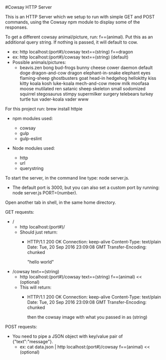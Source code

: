 #Cowsay HTTP Server

This is an HTTP Server which we setup to run with simple GET and POST commands, using the Cowsay npm module to display some of the responses.

To get a different cowsay animal/picture, run: f==(animal). Put this as an additional query string. If nothing is passed, it will default to cow.
  - ex: http localhost:(port#)/cowsay text==(string) f==dragon
  - ex: http localhost:(port#)/cowsay text==(string) (default)
  - Possible animals/pictures:
    - beavis.zen  bong  bud-frogs  bunny  cheese  cower  daemon  default  doge  dragon-and-cow  dragon  elephant-in-snake  elephant  eyes  flaming-sheep  ghostbusters  goat  head-in  hedgehog  hellokitty  kiss  kitty  koala  kosh  luke-koala  mech-and-cow  meow  milk  moofasa  moose  mutilated  ren  satanic  sheep  skeleton  small  sodomized  squirrel  stegosaurus  stimpy  supermilker  surgery  telebears  turkey  turtle  tux  vader-koala  vader  www

For this project run: brew install httpie

- npm modules used:
  - cowsay
  - gulp
  - gulp-eslint

- Node modules used:
  - http
  - url
  - querystring

To start the server, in the command line type: node server.js.
  - The default port is 3000, but you can also set a custom port by running: node server.js PORT=(number).

Open another tab in shell, in the same home directory.

GET requests:
  - /
    - http localhost:(port#)/
    - Should just return:
      - HTTP/1.1 200 OK
        Connection: keep-alive
        Content-Type: text/plain
        Date: Tue, 20 Sep 2016 23:09:08 GMT
        Transfer-Encoding: chunked

        "hello world"
  - /cowsay text==(string)
    - http localhost:(port#)/cowsay text==(string) f==(animal) << (optional)
    - This will return:
      - HTTP/1.1 200 OK
        Connection: keep-alive
        Content-Type: text/plain
        Date: Tue, 20 Sep 2016 23:09:08 GMT
        Transfer-Encoding: chunked

        then the cowsay image with what you passed in as (string)

POST requests:
  - You need to pipe a JSON object with key/value pair of {"text":"message"}.
    - ex: cat data.json | http localhost:(port#)/cowsay f==(animal) << (optional)
